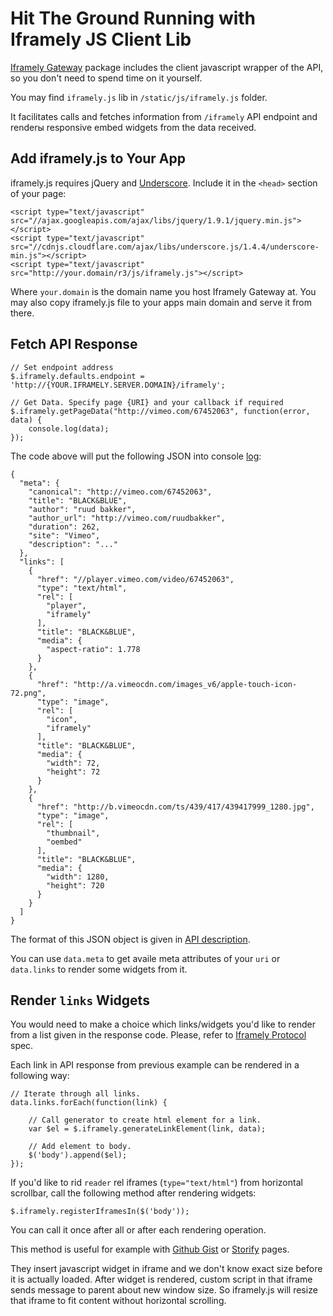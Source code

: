 # Hit The Ground Running with Iframely JS Client Lib

[Iframely Gateway](http://iframely.com/gateway) package includes the client javascript wrapper of the API, so you don't need to spend time on it yourself. 

You may find `iframely.js` lib in `/static/js/iframely.js` folder. 

It facilitates calls and fetches information from `/iframely` API endpoint and renderы responsive embed widgets from the data received.



## Add iframely.js to Your App

iframely.js requires jQuery and [Underscore](http://underscorejs.org/). Include it in the `<head>` section of your page:

    <script type="text/javascript" src="//ajax.googleapis.com/ajax/libs/jquery/1.9.1/jquery.min.js"></script>
    <script type="text/javascript" src="//cdnjs.cloudflare.com/ajax/libs/underscore.js/1.4.4/underscore-min.js"></script>
    <script type="text/javascript" src="http://your.domain/r3/js/iframely.js"></script>

Where `your.domain` is the domain name you host Iframely Gateway at. 
You may also copy iframely.js file to your apps main domain and serve it from there.



## Fetch API Response

    // Set endpoint address
    $.iframely.defaults.endpoint = 'http://{YOUR.IFRAMELY.SERVER.DOMAIN}/iframely';

    // Get Data. Specify page {URI} and your callback if required
    $.iframely.getPageData("http://vimeo.com/67452063", function(error, data) {
        console.log(data);
    });

The code above will put the following JSON into console [log](http://iframely.com/iframely?uri=http%3A%2F%2Fvimeo.com%2F67452063):

    {
      "meta": {
        "canonical": "http://vimeo.com/67452063",
        "title": "BLACK&BLUE",
        "author": "ruud bakker",
        "author_url": "http://vimeo.com/ruudbakker",
        "duration": 262,
        "site": "Vimeo",
        "description": "..."
      },
      "links": [
        {
          "href": "//player.vimeo.com/video/67452063",
          "type": "text/html",
          "rel": [
            "player",
            "iframely"
          ],
          "title": "BLACK&BLUE",
          "media": {
            "aspect-ratio": 1.778
          }
        },
        {
          "href": "http://a.vimeocdn.com/images_v6/apple-touch-icon-72.png",
          "type": "image",
          "rel": [
            "icon",
            "iframely"
          ],
          "title": "BLACK&BLUE",
          "media": {
            "width": 72,
            "height": 72
          }
        },
        {
          "href": "http://b.vimeocdn.com/ts/439/417/439417999_1280.jpg",
          "type": "image",
          "rel": [
            "thumbnail",
            "oembed"
          ],
          "title": "BLACK&BLUE",
          "media": {
            "width": 1280,
            "height": 720
          }
        }
      ]
    }


The format of this JSON object is given in [API description](http://iframely.com/gateway/api).

You can use `data.meta` to get availe meta attributes of your `uri` or `data.links` to render some widgets from it.



## Render `links` Widgets

You would need to make a choice which links/widgets you'd like to render from a list given in the response code. Please, refer to [Iframely Protocol](http://iframely.com/oembed) spec.

Each link in API response from previous example can be rendered in a following way:

    // Iterate through all links.
    data.links.forEach(function(link) {

        // Call generator to create html element for a link.
        var $el = $.iframely.generateLinkElement(link, data);

        // Add element to body.
        $('body').append($el);
    });


If you'd like to rid `reader` rel iframes (`type="text/html"`) from horizontal scrollbar, call the following method after rendering widgets:

    $.iframely.registerIframesIn($('body'));

You can call it once after all or after each rendering operation.

This method is useful for example with [Github Gist](http://iframely.com/debug?uri=https%3A%2F%2Fgist.github.com%2Fkswlee%2F3054754) or
[Storify](http://iframely.com/debug?uri=http%3A%2F%2Fstorify.com%2FCNN%2F10-epic-fast-food-fails) pages. 

They insert javascript widget in iframe and we don't know exact size before it is actually loaded.
After widget is rendered, custom script in that iframe sends message to parent about new window size.
So iframely.js will resize that iframe to fit content without horizontal scrolling.